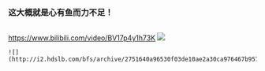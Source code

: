 ### 这大概就是心有鱼而力不足！
```note
```
<https://www.bilibili.com/video/BV17p4y1h73K>
![](http://i2.hdslb.com/bfs/archive/2751640a96530f03de10ae2a30ca976467b95761.jpg)
```tip
![](http://i2.hdslb.com/bfs/archive/2751640a96530f03de10ae2a30ca976467b95761.jpg@380w_240h_100Q_1c.webp)
```
